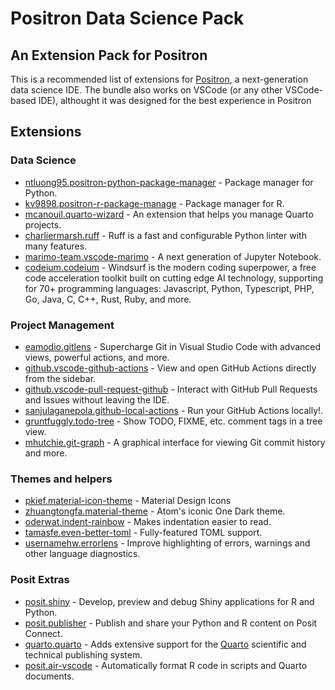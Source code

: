 # Positron Data Science Pack

## An Extension Pack for Positron

This is a recommended list of extensions for [Positron](https://github.com/posit-dev/positron), a next-generation data science IDE. The bundle also works on VSCode (or any other VSCode-based IDE), althought it was designed for the best experience in Positron


## Extensions

### Data Science

-  [ntluong95.positron-python-package-manager](https://open-vsx.org/extension/ntluong95/positron-python-package-manager) - Package manager for Python.
-  [kv9898.positron-r-package-manage](https://open-vsx.org/extension/kv9898/positron-r-package-manager) - Package manager for R.
-   [mcanouil.quarto-wizard](https://open-vsx.org/extension/charliermarsh/ruff) - An extension that helps you manage Quarto projects.
-  [charliermarsh.ruff](https://open-vsx.org/extension/charliermarsh/ruff) - Ruff is a fast and configurable Python linter with many features.
-  [marimo-team.vscode-marimo](https://open-vsx.org/extension/marimo-team/vscode-marimo) - A next generation of Jupyter Notebook.
-  [codeium.codeium](https://open-vsx.org/extension/Codeium/codeium) - Windsurf is the modern coding superpower, a free code acceleration toolkit built on cutting edge AI technology, supporting for 70+ programming languages: Javascript, Python, Typescript, PHP, Go, Java, C, C++, Rust, Ruby, and more.

### Project Management

-  [eamodio.gitlens](https://open-vsx.org/extension/eamodio/gitlens) - Supercharge Git in Visual Studio Code with advanced views, powerful actions, and more.
-  [github.vscode-github-actions](<https://open-vsx.org/extension/github/vscode-github-actions>) - View and open GitHub Actions directly from the sidebar.
-  [github.vscode-pull-request-github](https://open-vsx.org/extension/github/vscode-pull-request-github) - Interact with GitHub Pull Requests and Issues without leaving the IDE.
-  [sanjulaganepola.github-local-actions](https://open-vsx.org/extension/SanjulaGanepola/github-local-actions) - Run your GitHub Actions locally!.
-  [gruntfuggly.todo-tree](https://open-vsx.org/extension/Gruntfuggly/todo-tree) - Show TODO, FIXME, etc. comment tags in a tree view.
-  [mhutchie.git-graph](https://open-vsx.org/extension/mhutchie/git-graph) - A graphical interface for viewing Git commit history and more.

### Themes and helpers

-  [pkief.material-icon-theme](https://open-vsx.org/extension/PKief/material-icon-theme) - Material Design Icons
-  [zhuangtongfa.material-theme](https://open-vsx.org/extension/zhuangtongfa/material-theme) - Atom's iconic One Dark theme.
- [oderwat.indent-rainbow](https://open-vsx.org/extension/oderwat/indent-rainbow) - Makes indentation easier to read.
-  [tamasfe.even-better-toml](https://open-vsx.org/extension/tamasfe/even-better-toml) - Fully-featured TOML support.
-  [usernamehw.errorlens](https://open-vsx.org/extension/usernamehw/errorlens) - Improve highlighting of errors, warnings and other language diagnostics.

### Posit Extras

-  [posit.shiny](https://open-vsx.org/extension/posit/shiny) - Develop, preview and debug Shiny applications for R and Python.
-  [posit.publisher](https://open-vsx.org/extension/posit/publisher) - Publish and share your Python and R content on Posit Connect.
-  [quarto.quarto](https://open-vsx.org/extension/quarto/quarto) - Adds extensive support for the [Quarto](https://quarto.org/) scientific and technical publishing system.
-  [posit.air-vscode](https://open-vsx.org/extension/posit/air-vscode) - Automatically format R code in scripts and Quarto documents.






